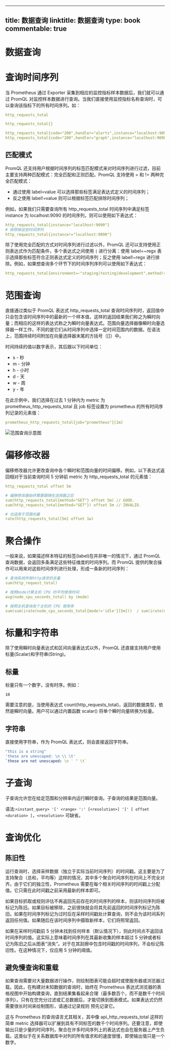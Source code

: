 
---
title: 数据查询
linktitle: 数据查询
type: book
commentable: true
---

# 数据查询

# 查询时间序列

当 Prometheus 通过 Exporter 采集到相应的监控指标样本数据后，我们就可以通过 PromQL 对监控样本数据进行查询。当我们直接使用监控指标名称查询时，可以查询该指标下的所有时间序列。如：

```yml
http_requests_total

http_requests_total{}

http_requests_total{code="200",handler="alerts",instance="localhost:9090",job="prometheus",method="get"}=(20889@1518096812.326)
http_requests_total{code="200",handler="graph",instance="localhost:9090",job="prometheus",method="get"}=(21287@1518096812.326)
```

## 匹配模式

PromQL 还支持用户根据时间序列的标签匹配模式来对时间序列进行过滤，目前主要支持两种匹配模式：完全匹配和正则匹配。PromQL 支持使用 = 和 != 两种完全匹配模式：

- 通过使用 label=value 可以选择那些标签满足表达式定义的时间序列；
- 反之使用 label!=value 则可以根据标签匹配排除时间序列；

例如，如果我们只需要查询所有 http_requests_total 时间序列中满足标签 instance 为 localhost:9090 的时间序列，则可以使用如下表达式：

```yml
http_requests_total{instance="localhost:9090"}
# 排除掉这些时间序列
http_requests_total{instance!="localhost:9090"}
```

除了使用完全匹配的方式对时间序列进行过滤以外，PromQL 还可以支持使用正则表达式作为匹配条件，多个表达式之间使用 `|` 进行分离：使用 label=~regx 表示选择那些标签符合正则表达式定义的时间序列；反之使用 label!~regx 进行排除。例如，如果想查询多个环节下的时间序列序列可以使用如下表达式：

```yml
http_requests_total{environment=~"staging|testing|development",method!="GET"}
```

# 范围查询

直接通过类似于 PromQL 表达式 http_requests_total 查询时间序列时，返回值中只会包含该时间序列中的最新的一个样本值，这样的返回结果我们称之为瞬时向量；而相应的这样的表达式称之为瞬时向量表达式。范围向量选择器像瞬时向量选择器一样工作，不同的是它们从时间序列中选择一定时间范围内的数据。在语法上，范围持续时间附加在向量选择器末尾的方括号（[]）中。

时间持续的值以数字表示，其后跟以下时间单位：

- s - 秒
- m - 分钟
- h - 小时
- d - 天
- w - 周
- y - 年

在此示例中，我们选择在过去 1 分钟内为 metric 为 prometheus_http_requests_total 且 job 标签设置为 prometheus 的所有时间序列记录的元素值：

```yml
prometheus_http_requests_total{job="prometheus"}[1m]
```

![范围查询示意图](https://s2.ax1x.com/2020/01/04/ldvlNT.png)

# 偏移修改器

偏移修改器允许更改查询中各个瞬时和范围向量的时间偏移。例如，以下表达式返回相对于当前查询时间 5 分钟前 metric 为 http_requests_total 的元素值：

```yml
http_requests_total offset 5m

# 偏移修改器始终需要跟随在选择器之后
sum(http_requests_total{method="GET"} offset 5m) // GOOD.
sum(http_requests_total{method="GET"}) offset 5m // INVALID.

# 也适用于范围向量
rate(http_requests_total[5m] offset 1w)
```

# 聚合操作

一般来说，如果描述样本特征的标签(label)在并非唯一的情况下，通过 PromQL 查询数据，会返回多条满足这些特征维度的时间序列。而 PromQL 提供的聚合操作可以用来对这些时间序列进行处理，形成一条新的时间序列：

```yml
# 查询系统所有http请求的总量
sum(http_request_total)

# 按照mode计算主机 CPU 的平均使用时间
avg(node_cpu_seconds_total) by (mode)

# 按照主机查询各个主机的 CPU 使用率
sum(sum(irate(node_cpu_seconds_total{mode!='idle'}[5m]))  / sum(irate(node_cpu_seconds_total[5m]))) by (instance)
```

# 标量和字符串

除了使用瞬时向量表达式和区间向量表达式以外，PromQL 还直接支持用户使用标量(Scalar)和字符串(String)。

## 标量

标量只有一个数字，没有时序。例如：

```
10
```

需要注意的是，当使用表达式 count(http_requests_total)，返回的数据类型，依然是瞬时向量。用户可以通过内置函数 scalar() 将单个瞬时向量转换为标量。

## 字符串

直接使用字符串，作为 PromQL 表达式，则会直接返回字符串。

```yml
"this is a string"
'these are unescaped: \n \\ \t'
`these are not unescaped: \n ' " \t`
```

# 子查询

子查询允许您在给定范围和分辨率内运行瞬时查询。子查询的结果是范围向量。

语法:`<instant_query> '[' <range> ':' [<resolution>] ']' [ offset <duration> ]`，`<resolution>` 可缺省。

# 查询优化

## 陈旧性

运行查询时，选择采样数据（独立于实际当前时间序列）的时间戳。这主要是为了支持聚合（总和，平均等）这样的情况，其中多个聚合时间序列在时间上不完全对齐。由于它们的独立性，Prometheus 需要在每个相关时间序列的时间戳上分配值。它只需在此时间戳之前采用最新的样本即可。

如果目标抓取或规则评估不再返回先前存在的时间序列的样本，则该时间序列将被标记为陈旧。如果目标被移除，之前很快就会将其先前返回的时间序列标记为陈旧。如果在时间序列标记为过时后在采样时间戳处计算查询，则不会为该时间系列返回任何值。如果随后在该时间序列中摄取新样本，它们将照常返回。

如果在采样时间戳前 5 分钟未找到任何样本（默认情况下），则此时间点不返回该时间序列的值。这实际上意味着时间序列在其最新收集的样本超过 5 分钟或者标记为陈旧之后从图表“消失”。对于在其刮擦中包含时间戳的时间序列，不会标记陈旧性。在这种情况下，仅应用 5 分钟的阈值。

## 避免慢查询和重载

如果查询需要对大量数据进行操作，则绘制图表可能会超时或使服务器或浏览器过载。因此，在构建对未知数据的查询时，始终在 Prometheus 表达式浏览器的表格视图中开始构建查询，直到结果集看起来合理（最多数百个，而不是数千个时间序列）。只有在您充分过滤或汇总数据后，才能切换到图表模式。如果表达式仍然需要很长时间来绘制图形，请通过记录规则 预先记录它。

这与 Prometheus 的查询语言尤其相关，其中像 api_http_requests_total 这样的简单 metric 选择器可以扩展到具有不同标签的数千个时间序列。还要注意，即使输出只是少量的时间序列，聚合在许多时间序列上的表达式也会在服务器上产生负载。这类似于在关系数据库中对列的所有值求和的速度很慢，即使输出值只是一个数字。

    